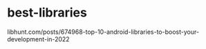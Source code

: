 # best-libraries


libhunt.com/posts/674968-top-10-android-libraries-to-boost-your-development-in-2022
